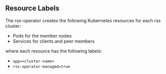 ## Resource Labels
The rss-operator creates the following Kubernetes resources for each rss cluster:
- Pods for the member nodes
- Services for clients and peer members

where each resource has the following labels:
- `app=<cluster-name>`
- `rss-operator-managed=true`
